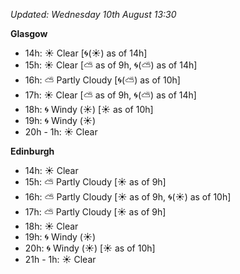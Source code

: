 *Updated: Wednesday 10th August 13:30*

**Glasgow**

* 14h: :sunny: Clear [:cyclone:(:sunny:) as of 14h]
* 15h: :sunny: Clear [:partly_sunny: as of 9h, :cyclone:(:partly_sunny:) as of 14h]
* 16h: :partly_sunny: Partly Cloudy [:cyclone:(:partly_sunny:) as of 10h]
* 17h: :sunny: Clear [:partly_sunny: as of 9h, :cyclone:(:partly_sunny:) as of 14h]
* 18h: :cyclone: Windy (:sunny:) [:sunny: as of 10h]
* 19h: :cyclone: Windy (:sunny:)
* 20h - 1h: :sunny: Clear

**Edinburgh**

* 14h: :sunny: Clear
* 15h: :partly_sunny: Partly Cloudy [:sunny: as of 9h]
* 16h: :partly_sunny: Partly Cloudy [:sunny: as of 9h, :cyclone:(:sunny:) as of 10h]
* 17h: :partly_sunny: Partly Cloudy [:sunny: as of 9h]
* 18h: :sunny: Clear
* 19h: :cyclone: Windy (:sunny:)
* 20h: :cyclone: Windy (:sunny:) [:sunny: as of 10h]
* 21h - 1h: :sunny: Clear
